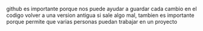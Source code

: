 github es importante porque nos puede ayudar a guardar cada cambio en el codigo volver a una version antigua si sale algo mal, tambien es importante porque permite que varias personas puedan trabajar en un proyecto 